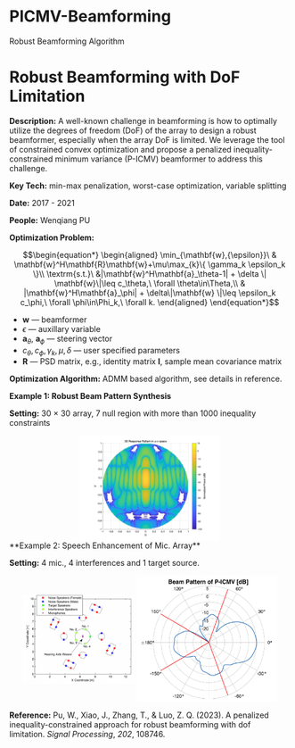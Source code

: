 # PICMV-Beamforming
 Robust Beamforming Algorithm

 # Robust Beamforming with DoF Limitation

**Description:** A well-known challenge in beamforming is how to optimally utilize the degrees of freedom (DoF) of the array to design a robust beamformer, especially when the array DoF is limited. We leverage the tool of constrained convex optimization and propose a penalized inequality-constrained minimum variance (P-ICMV) beamformer to address this challenge. 

**Key Tech:**  min-max penalization, worst-case optimization, variable splitting

**Date:** 2017 - 2021

**People:** Wenqiang PU

**Optimization Problem:** 

```math
\begin{equation*}
\begin{aligned}
\min_{\mathbf{w},{\epsilon}}\ & \mathbf{w}^H\mathbf{R}\mathbf{w}+\mu\max_{k}\{ \gamma_k \epsilon_k   \}\\
\textrm{s.t.}\ &|\mathbf{w}^H\mathbf{a}_\theta-1| + \delta \| \mathbf{w}\|\leq c_\theta,\ \forall \theta\in\Theta,\\
& |\mathbf{w}^H\mathbf{a}_\phi| + \delta\|\mathbf{w} \|\leq \epsilon_k c_\phi,\ \forall \phi\in\Phi_k,\ \forall k.
\end{aligned}
\end{equation*}
```


- $\mathbf{w}$ — beamformer
- ${\epsilon}$  — auxillary variable
- $\mathbf{a}_{\theta}$, $\mathbf{a}_{\phi}$ — steering vector
- $c_\theta, c_\phi, \gamma_k, \mu, \delta$ — user specified parameters
- $\mathbf{R}$ — PSD matrix, e.g., identity matrix $\mathbf{I}$, sample mean covariance matrix

**Optimization Algorithm:** ADMM based algorithm, see details in [](https://www.notion.so/Robust-Beamforming-with-DoF-Limitation-604bdb70c58b446e9637f7fb8054ba19?pvs=21)reference.

**Example 1: Robust Beam Pattern Synthesis** 

**Setting:** 30 $\times$ 30 array, 7 null region with more than 1000 inequality constraints

<div align=center>
 <img src="pattern_7nulls.jpg" width="50%" height="50%" alt="Beam Pattern" align=center />
</div>
**Example 2: Speech Enhancement of Mic. Array**

**Setting:** 4 mic., 4 interferences and 1 target source.

<div align=center>
 <img src="scpic.png" width="40%" height="40%" alt="Beam Pattern" align=center />
 <img src="bppicmv.png" width="50%" height="50%" alt="Beam Pattern" align=center />
</div>



**Reference:** Pu, W., Xiao, J., Zhang, T., & Luo, Z. Q. (2023). A penalized inequality-constrained approach for robust beamforming with dof limitation. *Signal Processing*, *202*, 108746.
